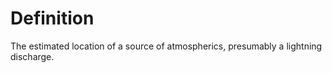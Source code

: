 # Definition

The estimated location of a source of atmospherics, presumably a
lightning discharge.
